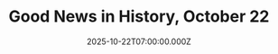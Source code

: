 ---
title: "Good News in History, October 22"
date: 2025-10-22T07:00:00.000Z
category: Human Kindness
externalLink: "https://www.goodnewsnetwork.org/events061022/"
image: ""
excerpt: "50 years ago today, Venera 9, the Soviet Union orbiter-lander spacecraft, became the first mission to enter orbit around Venus, and to return images from the surface of another planet. The key design feature of the lander was that it had to remain operational under conditions of extreme heat. This meant that not just all […] The post Good News…"
---